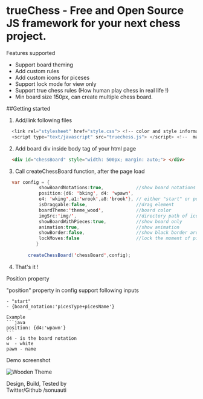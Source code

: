 # trueChess - Free and Open Source JS framework for your next chess project.

Features supported
- Support board theming
- Add custom rules
- Add custom icons for piceses 
- Support lock mode for view only
- Support true chess rules (How human play chess in real life !)
- Min board size 150px, can create multiple chess board.


##Getting started

1.  Add/link following files
```java
  <link rel="stylesheet" href="style.css"> <!-- color and style information -->
  <script type="text/javascript" src="truechess.js"> </script> <!--  main js file -->
```

2.  Add board div inside body tag of your html page

```html
  <div id="chessBoard" style="width: 500px; margin: auto;"> </div>
```

3.  Call createChessBoard function, after the page load

```java
  var config = {
			showBoardNotations:true,			//show board notations 1-8, a-f
			position:{d6: 'bking', d4: 'wpawn',
			e4: 'wking',a1:'wrook',a8:'brook'}, // either "start" or position object
			isDraggable:false,					//drag element			
			boardTheme:'theme_wood',			//board color
			imgSrc:'img/',						//directory path of icons
			showBoardWithPieces:true,			//show board only
			animation:true, 					//show animation 
			showBorder:false,					//show black border around the board
			lockMoves:false						//lock the moment of piceses
	       }
		
		createChessBoard('chessBoard',config);
 ```
 
4.  That's it !

Position property

"position" property in config support following inputs

	- "start"
	- {board_notation:'picesType+picesName'}

	Example
	```java
	position: {d4:'wpawn'}
	```
	d4 - is the board notation
	w  - white
	pawn - name 


Demo screenshot

![Wooden Theme](https://github.com/sonuauti/trueChess/blob/main/examples/screenshot.png)


Design, Build, Tested by   
Twitter/Github /sonuauti
